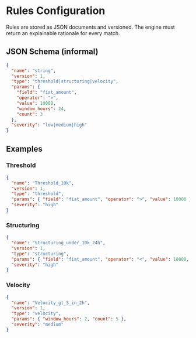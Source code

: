 # Rules Configuration

Rules are stored as JSON documents and versioned. The engine must return an explainable rationale for every match.

## JSON Schema (informal)
```json
{
  "name": "string",
  "version": 1,
  "type": "threshold|structuring|velocity",
  "params": {
    "field": "fiat_amount",
    "operator": ">",
    "value": 10000,
    "window_hours": 24,
    "count": 3
  },
  "severity": "low|medium|high"
}
```

## Examples
### Threshold
```json
{
  "name": "Threshold_10k",
  "version": 1,
  "type": "threshold",
  "params": { "field": "fiat_amount", "operator": ">", "value": 10000 },
  "severity": "high"
}
```

### Structuring
```json
{
  "name": "Structuring_under_10k_24h",
  "version": 1,
  "type": "structuring",
  "params": { "field": "fiat_amount", "operator": "<", "value": 10000, "window_hours": 24, "count": 3 },
  "severity": "high"
}
```

### Velocity
```json
{
  "name": "Velocity_gt_5_in_2h",
  "version": 1,
  "type": "velocity",
  "params": { "window_hours": 2, "count": 5 },
  "severity": "medium"
}
```
